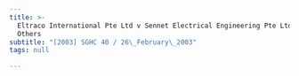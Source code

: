 ```yaml
---
title: >-
  Eltraco International Pte Ltd v Sennet Electrical Engineering Pte Ltd and
  Others
subtitle: "[2003] SGHC 40 / 26\_February\_2003"
tags: null

---
```


